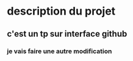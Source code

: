 # description du projet
## c'est un tp sur interface github
### je vais faire une autre modification
